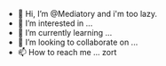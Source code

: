 - 👋 Hi, I’m @Mediatory and i'm too lazy.
- 👀 I’m interested in ...
- 🌱 I’m currently learning ...
- 💞️ I’m looking to collaborate on ...
- 📫 How to reach me ...
zort
<!---
Mediatory/Mediatory is a ✨ special ✨ repository because its `README.md` (this file) appears on your GitHub profile.
You can click the Preview link to take a look at your changes.
--->
